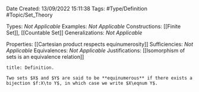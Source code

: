 <div class="topSpace"></div>

Date Created: 13/09/2022 15:11:38
Tags: #Type/Definition #Topic/Set_Theory

Types: <i>Not Applicable</i>
Examples: <i>Not Applicable</i>
Constructions: [[Finite Set]], [[Countable Set]]
Generalizations: <i>Not Applicable</i>

Properties: [[Cartesian product respects equinumerosity]]
Sufficiencies: <i>Not Applicable</i>
Equivalences: <i>Not Applicable</i>
Justifications: [[Isomorphism of sets is an equivalence relation]]

``` ad-Definition
title: Definition.

Two sets $X$ and $Y$ are said to be **equinumerous** if there exists a bijection $f:X\to Y$, in which case we write $X\eqnum Y$.

```
